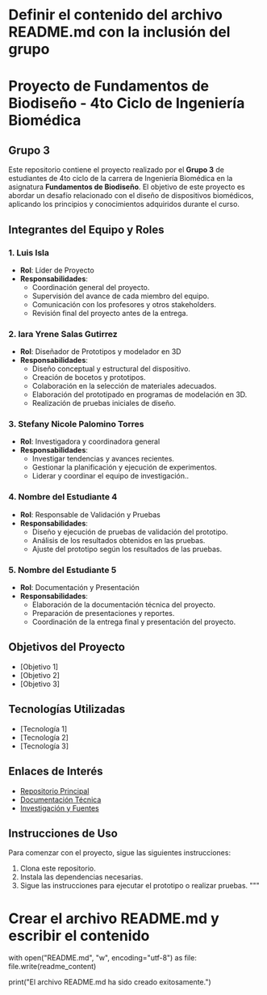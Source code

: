 # Definir el contenido del archivo README.md con la inclusión del grupo

# Proyecto de Fundamentos de Biodiseño - 4to Ciclo de Ingeniería Biomédica

## Grupo 3

Este repositorio contiene el proyecto realizado por el **Grupo 3** de estudiantes de 4to ciclo de la carrera de Ingeniería Biomédica en la asignatura **Fundamentos de Biodiseño**. El objetivo de este proyecto es abordar un desafío relacionado con el diseño de dispositivos biomédicos, aplicando los principios y conocimientos adquiridos durante el curso.

## Integrantes del Equipo y Roles

### 1. **Luis Isla**
   - **Rol**: Líder de Proyecto
   - **Responsabilidades**:
     - Coordinación general del proyecto.
     - Supervisión del avance de cada miembro del equipo.
     - Comunicación con los profesores y otros stakeholders.
     - Revisión final del proyecto antes de la entrega.

### 2. Iara Yrene Salas Gutirrez
   - **Rol**: Diseñador de Prototipos y modelador en 3D
   - **Responsabilidades**:
     - Diseño conceptual y estructural del dispositivo.
     - Creación de bocetos y prototipos.
     - Colaboración en la selección de materiales adecuados.
     - Elaboración del prototipado en programas de modelación en 3D.
     - Realización de pruebas iniciales de diseño.

### 3. Stefany Nicole Palomino Torres 
   - **Rol**: Investigadora y coordinadora general 
   - **Responsabilidades**:
     - Investigar tendencias y avances recientes.
     - Gestionar la planificación y ejecución de experimentos.
     - Liderar y coordinar el equipo de investigación..

### 4. **Nombre del Estudiante 4**
   - **Rol**: Responsable de Validación y Pruebas
   - **Responsabilidades**:
     - Diseño y ejecución de pruebas de validación del prototipo.
     - Análisis de los resultados obtenidos en las pruebas.
     - Ajuste del prototipo según los resultados de las pruebas.

### 5. **Nombre del Estudiante 5**
   - **Rol**: Documentación y Presentación
   - **Responsabilidades**:
     - Elaboración de la documentación técnica del proyecto.
     - Preparación de presentaciones y reportes.
     - Coordinación de la entrega final y presentación del proyecto.

## Objetivos del Proyecto

- [Objetivo 1]
- [Objetivo 2]
- [Objetivo 3]

## Tecnologías Utilizadas

- [Tecnología 1]
- [Tecnología 2]
- [Tecnología 3]

## Enlaces de Interés

- [Repositorio Principal](URL_del_repositorio)
- [Documentación Técnica](URL_documentacion)
- [Investigación y Fuentes](URL_fuentes)

## Instrucciones de Uso

Para comenzar con el proyecto, sigue las siguientes instrucciones:

1. Clona este repositorio.
2. Instala las dependencias necesarias.
3. Sigue las instrucciones para ejecutar el prototipo o realizar pruebas.
"""

# Crear el archivo README.md y escribir el contenido
with open("README.md", "w", encoding="utf-8") as file:
    file.write(readme_content)

print("El archivo README.md ha sido creado exitosamente.")
